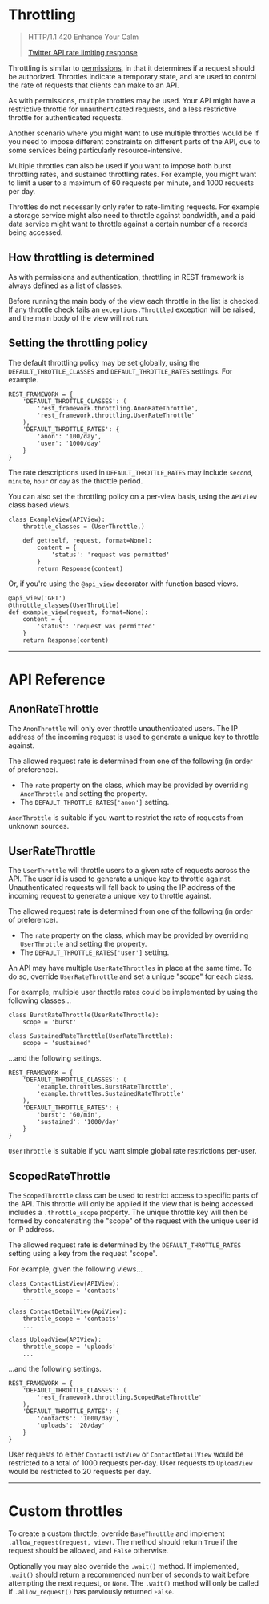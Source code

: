<a class="github" href="throttling.py"></a>

# Throttling

> HTTP/1.1 420 Enhance Your Calm
>
> [Twitter API rate limiting response][cite]

[cite]: https://dev.twitter.com/docs/error-codes-responses

Throttling is similar to [permissions], in that it determines if a request should be authorized.  Throttles indicate a temporary state, and are used to control the rate of requests that clients can make to an API.

As with permissions, multiple throttles may be used.  Your API might have a restrictive throttle for unauthenticated requests, and a less restrictive throttle for authenticated requests.

Another scenario where you might want to use multiple throttles would be if you need to impose different constraints on different parts of the API, due to some services being particularly resource-intensive.

Multiple throttles can also be used if you want to impose both burst throttling  rates, and sustained throttling rates.  For example, you might want to limit a user to a maximum of 60 requests per minute, and 1000 requests per day.

Throttles do not necessarily only refer to rate-limiting requests.  For example a storage service might also need to throttle against bandwidth, and a paid data service might want to throttle against a certain number of a records being accessed.

## How throttling is determined

As with permissions and authentication, throttling in REST framework is always defined as a list of classes.

Before running the main body of the view each throttle in the list is checked.
If any throttle check fails an `exceptions.Throttled` exception will be raised, and the main body of the view will not run.

## Setting the throttling policy

The default throttling policy may be set globally, using the `DEFAULT_THROTTLE_CLASSES` and `DEFAULT_THROTTLE_RATES` settings.  For example.

    REST_FRAMEWORK = {
        'DEFAULT_THROTTLE_CLASSES': (
            'rest_framework.throttling.AnonRateThrottle',
            'rest_framework.throttling.UserRateThrottle'
        ),
        'DEFAULT_THROTTLE_RATES': {
            'anon': '100/day',
            'user': '1000/day'
        }        
    }

The rate descriptions used in `DEFAULT_THROTTLE_RATES` may include `second`, `minute`, `hour` or `day` as the throttle period.

You can also set the throttling policy on a per-view basis, using the `APIView` class based views.

    class ExampleView(APIView):
        throttle_classes = (UserThrottle,)

        def get(self, request, format=None):
            content = {
                'status': 'request was permitted'
            }
            return Response(content)

Or, if you're using the `@api_view` decorator with function based views.

    @api_view('GET')
    @throttle_classes(UserThrottle)
    def example_view(request, format=None):
        content = {
            'status': 'request was permitted'
        }
        return Response(content)

---

# API Reference

## AnonRateThrottle

The `AnonThrottle` will only ever throttle unauthenticated users.  The IP address of the incoming request is used to generate a unique key to throttle against.

The allowed request rate is determined from one of the following (in order of preference).

* The `rate` property on the class, which may be provided by overriding `AnonThrottle` and setting the property.
* The `DEFAULT_THROTTLE_RATES['anon']` setting.

`AnonThrottle` is suitable if you want to restrict the rate of requests from unknown sources.

## UserRateThrottle

The `UserThrottle` will throttle users to a given rate of requests across the API.  The user id is used to generate a unique key to throttle against.  Unauthenticated requests will fall back to using the IP address of the incoming request to generate a unique key to throttle against.

The allowed request rate is determined from one of the following (in order of preference).

* The `rate` property on the class, which may be provided by overriding `UserThrottle` and setting the property.
* The `DEFAULT_THROTTLE_RATES['user']` setting.

An API may have multiple `UserRateThrottles` in place at the same time.  To do so, override `UserRateThrottle` and set a unique "scope" for each class.

For example, multiple user throttle rates could be implemented by using the following classes...

    class BurstRateThrottle(UserRateThrottle):
        scope = 'burst'

    class SustainedRateThrottle(UserRateThrottle):
        scope = 'sustained'

...and the following settings.

    REST_FRAMEWORK = {
        'DEFAULT_THROTTLE_CLASSES': (
            'example.throttles.BurstRateThrottle',
            'example.throttles.SustainedRateThrottle'
        ),
        'DEFAULT_THROTTLE_RATES': {
            'burst': '60/min',
            'sustained': '1000/day'
        }
    }

`UserThrottle` is suitable if you want simple global rate restrictions per-user.

## ScopedRateThrottle

The `ScopedThrottle` class can be used to restrict access to specific parts of the API.  This throttle will only be applied if the view that is being accessed includes a `.throttle_scope` property.  The unique throttle key will then be formed by concatenating the "scope" of the request with the unique user id or IP address.

The allowed request rate is determined by the `DEFAULT_THROTTLE_RATES` setting using a key from the request "scope".

For example, given the following views...

    class ContactListView(APIView):
        throttle_scope = 'contacts'
        ...
    
    class ContactDetailView(ApiView):
        throttle_scope = 'contacts'
        ...

    class UploadView(APIView):        
        throttle_scope = 'uploads'
        ...
    
...and the following settings.

    REST_FRAMEWORK = {
        'DEFAULT_THROTTLE_CLASSES': (
            'rest_framework.throttling.ScopedRateThrottle'
        ),
        'DEFAULT_THROTTLE_RATES': {
            'contacts': '1000/day',
            'uploads': '20/day'
        }
    }

User requests to either `ContactListView` or `ContactDetailView` would be restricted to a total of 1000 requests per-day.  User requests to `UploadView` would be restricted to 20 requests per day.

---

# Custom throttles

To create a custom throttle, override `BaseThrottle` and implement `.allow_request(request, view)`.  The method should return `True` if the request should be allowed, and `False` otherwise.

Optionally you may also override the `.wait()` method.  If implemented, `.wait()` should return a recommended number of seconds to wait before attempting the next request, or `None`.  The `.wait()` method will only be called if `.allow_request()` has previously returned `False`.

[permissions]: permissions.md
